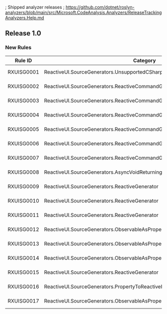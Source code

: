 ; Shipped analyzer releases
; https://github.com/dotnet/roslyn-analyzers/blob/main/src/Microsoft.CodeAnalysis.Analyzers/ReleaseTrackingAnalyzers.Help.md

## Release 1.0

### New Rules

Rule ID | Category | Severity | Notes
--------|----------|----------|-------
RXUISG0001 | ReactiveUI.SourceGenerators.UnsupportedCSharpLanguageVersionAnalyzer | Error | See https://www.reactiveui.net/errors/RXUISG0001
RXUISG0002 | ReactiveUI.SourceGenerators.ReactiveCommandGenerator | Error | See https://www.reactiveui.net/errors/RXUISG0002
RXUISG0003 | ReactiveUI.SourceGenerators.ReactiveCommandGenerator | Error | See https://www.reactiveui.net/errors/RXUISG0003
RXUISG0004 | ReactiveUI.SourceGenerators.ReactiveCommandGenerator | Error | See https://www.reactiveui.net/errors/RXUISG0004
RXUISG0005 | ReactiveUI.SourceGenerators.ReactiveCommandGenerator | Error | See https://www.reactiveui.net/errors/RXUISG0005
RXUISG0006 | ReactiveUI.SourceGenerators.ReactiveCommandGenerator | Error | See https://www.reactiveui.net/errors/RXUISG0006
RXUISG0007 | ReactiveUI.SourceGenerators.ReactiveCommandGenerator | Error | See https://www.reactiveui.net/errors/RXUISG0007
RXUISG0008 | ReactiveUI.SourceGenerators.AsyncVoidReturningReactiveCommandMethodAnalyzer | Error | See https://www.reactiveui.net/errors/RXUISG0008
RXUISG0009 | ReactiveUI.SourceGenerators.ReactiveGenerator | Error | See https://www.reactiveui.net/errors/RXUISG0009
RXUISG0010 | ReactiveUI.SourceGenerators.ReactiveGenerator | Error | See https://www.reactiveui.net/errors/RXUISG0010
RXUISG0011 | ReactiveUI.SourceGenerators.ReactiveGenerator | Error | See https://www.reactiveui.net/errors/RXUISG0011
RXUISG0012 | ReactiveUI.SourceGenerators.ObservableAsPropertyGenerator | Error | See https://www.reactiveui.net/errors/RXUISG0012
RXUISG0013 | ReactiveUI.SourceGenerators.ObservableAsPropertyGenerator | Error | See https://www.reactiveui.net/errors/RXUISG0013
RXUISG0014 | ReactiveUI.SourceGenerators.ObservableAsPropertyGenerator | Error | See https://www.reactiveui.net/errors/RXUISG0014
RXUISG0015 | ReactiveUI.SourceGenerators.ReactiveGenerator | Error | See https://www.reactiveui.net/errors/RXUISG0015
RXUISG0016 | ReactiveUI.SourceGenerators.PropertyToReactiveFieldCodeFixProvider | Info | See https://www.reactiveui.net/errors/RXUISG0016
RXUISG0017 | ReactiveUI.SourceGenerators.ObservableAsPropertyFromObservableGenerator | Error | See https://www.reactiveui.net/errors/RXUISG0017
